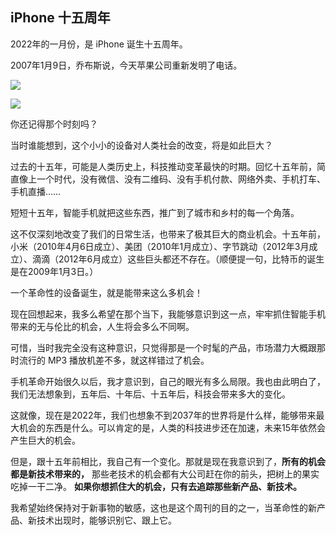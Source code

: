 ## iPhone 十五周年

2022年的一月份，是 iPhone 诞生十五周年。

2007年1月9日，乔布斯说，今天苹果公司重新发明了电话。

![](https://cdn.beekka.com/blogimg/asset/202201/bg2022010901.webp)

![](https://cdn.beekka.com/blogimg/asset/202201/bg2022010902.webp)

你还记得那个时刻吗？

当时谁能想到，这个小小的设备对人类社会的改变，将是如此巨大？

过去的十五年，可能是人类历史上，科技推动变革最快的时期。回忆十五年前，简直像上一个时代，没有微信、没有二维码、没有手机付款、网络外卖、手机打车、手机直播……

短短十五年，智能手机就把这些东西，推广到了城市和乡村的每一个角落。

这不仅深刻地改变了我们的日常生活，也带来了极其巨大的商业机会。十五年前，小米（2010年4月6日成立）、美团（2010年1月成立）、字节跳动（2012年3月成立）、滴滴（2012年6月成立）这些巨头都还不存在。（顺便提一句，比特币的诞生是在2009年1月3日。）

一个革命性的设备诞生，就是能带来这么多机会！

现在回想起来，我多么希望在那个当下，我能够意识到这一点，牢牢抓住智能手机带来的无与伦比的机会，人生将会多么不同啊。

可惜，当时我完全没有这种意识，只觉得那是一个时髦的产品，市场潜力大概跟那时流行的 MP3 播放机差不多，就这样错过了机会。

手机革命开始很久以后，我才意识到，自己的眼光有多么局限。我也由此明白了，我们无法想象到，五年后、十年后、十五年后，科技会带来多大的变化。

这就像，现在是2022年，我们也想象不到2037年的世界将是什么样，能够带来最大机会的东西是什么。可以肯定的是，人类的科技进步还在加速，未来15年依然会产生巨大的机会。

但是，跟十五年前相比，我自己有一个变化。那就是现在我意识到了，**所有的机会都是新技术带来的，** 那些老技术的机会都有大公司赶在你的前头，把树上的果实吃掉一干二净。 **如果你想抓住大的机会，只有去追踪那些新产品、新技术。**

我希望始终保持对于新事物的敏感，这也是这个周刊的目的之一，当革命性的新产品、新技术出现时，能够识别它、跟上它。